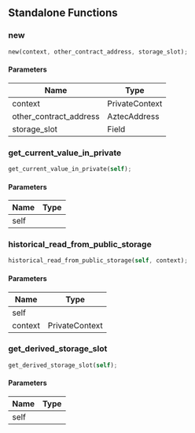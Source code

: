 ## Standalone Functions

### new

```rust
new(context, other_contract_address, storage_slot);
```

#### Parameters
| Name | Type |
| --- | --- |
| context | PrivateContext |
| other_contract_address | AztecAddress |
| storage_slot | Field |

### get_current_value_in_private

```rust
get_current_value_in_private(self);
```

#### Parameters
| Name | Type |
| --- | --- |
| self |  |

### historical_read_from_public_storage

```rust
historical_read_from_public_storage(self, context);
```

#### Parameters
| Name | Type |
| --- | --- |
| self |  |
| context | PrivateContext |

### get_derived_storage_slot

```rust
get_derived_storage_slot(self);
```

#### Parameters
| Name | Type |
| --- | --- |
| self |  |

